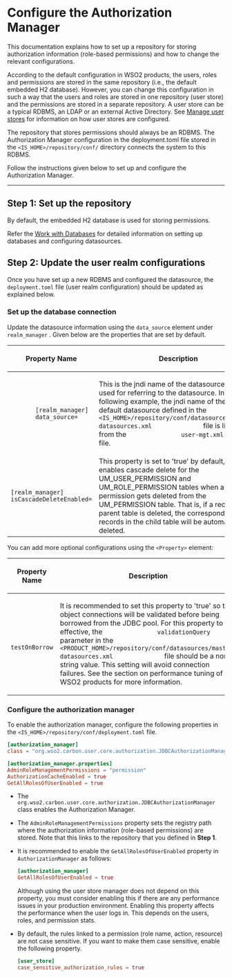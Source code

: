 # Configure the Authorization Manager

This documentation explains how to set up a repository for storing
authorization information (role-based permissions) and how to change the
relevant configurations.

According to the default configuration in WSO2 products, the users,
roles and permissions are stored in the same repository (i.e., the
default embedded H2 database). However, you can change this
configuration in such a way that the users and roles are stored in one
repository (user store) and the permissions are stored in a separate
repository. A user store can be a typical RDBMS, an LDAP or an external
Active Directory. See [Manage user stores]({{base_path}}/guides/users/user-stores/) for 
information on how user stores are configured.

The repository that stores permissions should always be an RDBMS. The
Authorization Manager configuration in the deployment.toml file stored in
the `<IS_HOME>/repository/conf/` directory connects the system to this RDBMS.

Follow the instructions given below to set up and configure the
Authorization Manager.

----

## Step 1: Set up the repository

By default, the embedded H2 database is used for storing permissions.

Refer the [Work with Databases]({{base_path}}/deploy/configure/databases) for detailed information on
setting up databases and configuring datasources.

## Step 2: Update the user realm configurations

Once you have set up a new RDBMS and configured the datasource, the
`deployment.toml` file (user realm configuration) should
be updated as explained below.

### Set up the database connection

Update the datasource information using the
`data_source` element under
`realm_manager` . Given below are the properties
that are set by default.

<table>
<colgroup>
<col style="width: 33%" />
<col style="width: 33%" />
<col style="width: 33%" />
</colgroup>
<thead>
<tr class="header">
<th><p>Property Name</p></th>
<th><p>Description</p></th>
<th>Mandatory/Optional</th>
</tr>
</thead>
<tbody>
<tr class="odd">
<td><code>       [realm_manager] <br>       data_source=             </code></td>
<td><p>This is the jndi name of the datasource that is used for referring to the datasource. In the following example, the jndi name of the default datasource defined in the <code>               &lt;IS_HOME&gt;/repository/conf/datasources/master-datasources.xml              </code> file is linked from the <code>               user-mgt.xml              </code> file.</p></td>
<td>Mandatory</td>
</tr>
<tr class="even">
<td><pre><code>[realm_manager] <br>isCascadeDeleteEnabled=     </code></pre></td>
<td>This property is set to 'true' by default, which enables cascade delete for the UM_USER_PERMISSION and UM_ROLE_PERMISSION tables when a permission gets deleted from the UM_PERMISSION table. That is, if a record in the parent table is deleted, the corresponding records in the child table will be automatically deleted.</td>
<td>Mandatory</td>
</tr>
</tbody>
</table>

You can add more optional configurations using the
`<Property>` element:

<table>
<colgroup>
<col style="width: 33%" />
<col style="width: 33%" />
<col style="width: 33%" />
</colgroup>
<thead>
<tr class="header">
<th><p>Property Name</p></th>
<th><p>Description</p></th>
<th>Mandatory/Optional</th>
</tr>
</thead>
<tbody>
<tr class="odd">
<td><code>              testOnBorrow             </code></td>
<td><p>It is recommended to set this property to 'true' so that object connections will be validated before being borrowed from the JDBC pool. For this property to be effective, the <code>               validationQuery              </code> parameter in the <code>               &lt;PRODUCT_HOME&gt;/repository/conf/datasources/master-datasources.xml              </code> file should be a non-string value. This setting will avoid connection failures. See the section on performance tuning of WSO2 products for more information.</p></td>
<td>Optional</td>
</tr>
</tbody>
</table>

### Configure the authorization manager

To enable the authorization manager, configure the following properties in the `<IS_HOME>/repository/conf/deployment.toml` file.

```toml
[authorization_manager]
class = "org.wso2.carbon.user.core.authorization.JDBCAuthorizationManager"

[authorization_manager.properties]
AdminRoleManagementPermissions = "permission"
AuthorizationCacheEnabled = true
GetAllRolesOfUserEnabled = true
```

-   The
    `org.wso2.carbon.user.core.authorization.JDBCAuthorizationManager`
    class enables the Authorization Manager.
-   The `AdminRoleManagementPermissions` property
    sets the registry path where the authorization information
    (role-based permissions) are stored. Note that this links to the
    repository that you defined in **Step 1**.
-   It is recommended to enable the
    `GetAllRolesOfUserEnabled` property in
    `AuthorizationManager` as follows:  

    ``` toml
    [authorization_manager]
    GetAllRolesOfUserEnabled = true
    ```

    Although using the user store manager does not depend on this
    property, you must consider enabling this if there are any
    performance issues in your production environment. Enabling this
    property affects the performance when the user logs in. This depends
    on the users, roles, and permission stats.

-   By default, the rules linked to a permission (role name, action,
    resource) are not case sensitive. If you want to make them case
    sensitive, enable the following property.

    ``` toml
    [user_store]
    case_sensitive_authorization_rules = true
    ```
